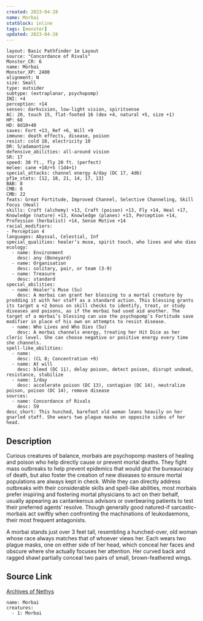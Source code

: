 ```yaml
---
created: 2023-04-28
name: Morbai
statblock: inline
tags: [monster]
updated: 2023-04-28
---
```

```statblock
layout: Basic Pathfinder 1e Layout
source: "Concordance of Rivals"
Monster_CR: 6
name: Morbai
Monster_XP: 2400
alignment: N
size: Small
type: outsider
subtype: (extraplanar, psychopomp)
INI: +4
perception: +14
senses: darkvision, low-light vision, spiritsense
AC: 20, touch 15, flat-footed 16 (dex +4, natural +5, size +1)
HP: 68
HD: 8d10+40
saves: Fort +13, Ref +6, Will +9
immune: death effects, disease, poison
resist: cold 10, electricity 10
DR: 5/adamantine
defensive_abilities: all-around vision
SR: 17
speed: 30 ft., fly 20 ft. (perfect)
melee: cane +10/+5 (1d4+1)
special_attacks: channel energy 4/day (DC 17, 4d6)
pf1e_stats: [12, 18, 21, 14, 17, 13]
BAB: 8
CMB: 8
CMD: 22
feats: Great Fortitude, Improved Channel, Selective Channeling, Skill Focus (Heal)
skills: Craft (alchemy) +13, Craft (poison) +13, Fly +14, Heal +17, Knowledge (nature) +13, Knowledge (planes) +13, Perception +14, Profession (herbalist) +14, Sense Motive +14
racial_modifiers:
- Perception 4
languages: Abyssal, Celestial, Inf
special_qualities: healer’s muse, spirit touch, who lives and who dies
ecology:
  - name: Environment
    desc: any (Boneyard)
  - name: Organisation
    desc: solitary, pair, or team (3-9)
  - name: Treasure
    desc: standard
special_abilities:
  - name: Healer’s Muse (Su)
    desc: A morbai can grant her blessing to a mortal creature by prodding it with her staff as a standard action. This blessing grants its target a +2 bonus on skill checks to identify, treat, or study diseases and poisons, as if the morbai had used aid another. The target of a morbai’s blessing can use the psychopomp’s Fortitude save modifier in place of his own on attempts to resist disease.
  - name: Who Lives and Who Dies (Su)
    desc: A morbai channels energy, treating her Hit Dice as her cleric level. She can choose negative or positive energy every time she channels.
spell-like_abilities:
  - name:
    desc: (CL 8; Concentration +9)
  - name: At will
    desc: bleed (DC 11), delay poison, detect poison, disrupt undead, resistance, stabilize
  - name: 1/day
    desc: accelerate poison (DC 13), contagion (DC 14), neutralize poison, poison (DC 14), remove disease
sources:
  - name: Concordance of Rivals
    desc: 59
desc_short: This hunched, barefoot old woman leans heavily on her gnarled staff. She wears two plague masks on opposite sides of her head.
```
## Description
Curious creatures of balance, morbais are psychopomp masters of healing and poison who help directly cause or prevent mortal deaths. They fight mass outbreaks to help prevent epidemics that would glut the bureaucracy of death, but also foster the creation of new diseases to ensure mortal populations are always kept in check. While they can directly address outbreaks with their considerable skills and spell-like abilities, most morbais prefer inspiring and fostering mortal physicians to act on their behalf, usually appearing as cantankerous advisors or overbearing patients to test their preferred agents’ resolve. Though generally good natured-if sarcastic-morbais act swiftly when confronting the machinations of leukodaemons, their most frequent antagonists.

 A morbai stands just over 3 feet tall, resembling a hunched-over, old woman whose race always matches that of whoever views her. Each wears two plague masks, one on either side of her head, which conceal her faces and obscure where she actually focuses her attention. Her curved back and ragged shawl partially conceal two pairs of small, brown-feathered wings.
## Source Link
[Archives of Nethys](https://aonprd.com/MonsterDisplay.aspx?ItemName=Morbai)
```encounter-table
name: Morbai
creatures:
  - 1: Morbai
```
